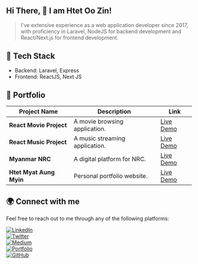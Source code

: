 ## Hi There, 👏 I am Htet Oo Zin!

>  I've extensive experience as a web application developer since 2017, with proficiency in Laravel, NodeJS for backend development and React/Next.js for frontend development. 


## 💼 Tech Stack

- Backend: Laravel, Express
- Frontend: ReactJS, Next JS

## 🚀 Portfolio

| Project Name              | Description                     | Link                                                                 |
| ------------------------- | ------------------------------- | -------------------------------------------------------------------- |
| **React Movie Project**    | A movie browsing application.    | [Live Demo](https://myanflixnet.netlify.app/)                        |
| **React Music Project**    | A music streaming application.  | [Live Demo](https://hoz-music.netlify.app/)                         |
| **Myanmar NRC**            | A digital platform for NRC.     | [Live Demo](https://myanmar-nrc.vercel.app/)                         |
| **Htet Myat Aung Myin**    | Personal portfolio website.     | [Live Demo](https://htetmyataungmyin.com/)                           |


## 🌍 Connect with me

Feel free to reach out to me through any of the following platforms:

[![LinkedIn](https://raw.githubusercontent.com/rahulbanerjee26/githubAboutMeGenerator/main/icons/linked-in-alt.svg)](https://www.linkedin.com/in/htet-oo-zin-024226163)  
[![Twitter](https://raw.githubusercontent.com/rahulbanerjee26/githubAboutMeGenerator/main/icons/twitter.svg)](https://www.twitter.com/htetoozin09)  
[![Medium](https://raw.githubusercontent.com/rahulbanerjee26/githubAboutMeGenerator/main/icons/medium.svg)](https://medium.com/@htetoozin09)  
[![Portfolio](https://raw.githubusercontent.com/rahulbanerjee26/githubAboutMeGenerator/main/icons/portfolio.png)](https://znap.link/htetoozin)  
[![GitHub](https://raw.githubusercontent.com/rahulbanerjee26/githubAboutMeGenerator/main/icons/github.svg)](https://www.github.com/htetoozin)







